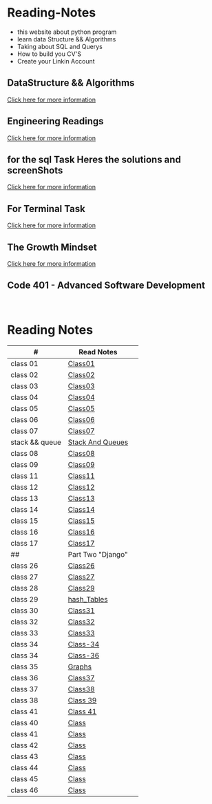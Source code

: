 # Reading-Notes

* this website about python program
* learn data Structure && Algorithms 
* Taking about SQL and Querys 
* How to build you CV'S 
* Create your Linkin Account 


## DataStructure && Algorithms 
[Click here for more information](./DataStructureAlgo.md)


## Engineering Readings
[Click here for more information](./EngineeringReadings.md)


## for the sql Task Heres the solutions and screenShots
[Click here for more information](./SQL.md)


## For Terminal Task 
[Click here for more information](./Terminal.md)

## The Growth Mindset
[Click here for more information](./TheGrowthMindset.MD)



<!-- ## Code 102 - Intro to Software Development

## Code 201 - Foundations of Software Development

## Code 301 - Intermediate Software Development -->

## Code 401 - Advanced Software Development

<!-- <table>
    <tr>
        <td>#</td>
        <td>class</td>
    </tr>
    <tr>
        
       
    </tr>

</table> -->

<br>

# Reading Notes
| # | Read Notes | |
| --- | --- | --- |
| class 01 | [Class01](./Part1/class01.md) | |
| class 02 | [Class02](./Part1/class02.md) | |
| class 03 | [Class03](./Part1/class03.md) | |
| class 04 | [Class04](./Part1/class04.md) | |
| class 05 | [Class05](./Part1/class05.md) | |
| class 06 | [Class06](./Part1/class06.md) | |
| class 07 | [Class07](./Part1/class07.md) | |
| stack && queue | [Stack And Queues](./Part1/StackandQueues.md) | |
| class 08 | [Class08](./Part1/class08.md) | |
| class 09 | [Class09](./Part1/class09.md) | |
| class 11 | [Class11](./Part1/class11.md) | |
| class 12 | [Class12](./Part1/class12.md) | |
| class 13 | [Class13](./Part1/class13.md) | |
| class 14 | [Class14](./Part1/class14.md) | |
| class 15 | [Class15](./Part1/class15.md) | |
| class 16 | [Class16](./Part1/class16.md) | |
| class 17 | [Class17](./Part1/class17.md) | |
| ## | Part Two "Django" |
| class 26 | [Class26](./Part2/Class26.md) | |
| class 27 | [Class27](./Part2/Class27.md) | |
| class 28 | [Class29](./Part2/Class29.md) | |
| class 29 | [hash_Tables](./Part2/hash_Tables.md) | |
| class 30 | [Class31](./Part2/Class31.md) | |
| class 32 | [Class32](./Part2/Class32.md) | |
| class 33 | [Class33](./Part2/Class33.md) | |
| class 34 | [Class-34](./Part2/Class34.md) | |
| class 34 | [Class-36](./Part2/Class36.md) | |
| class 35 | [Graphs](./Part2/Graphs.md) | |
| class 36 | [Class37](./Part2/Class37.md) | |
| class 37 |  [Class38](./Part2/Class38.md) ||
| class 38 |  [Class 39](./Part2/Class39.md) |
| class 41 |  [Class 41](./Part2/Class41.md) |
| class 40 |  [Class]() | 
| class 41 |  [Class]() |
| class 42 |  [Class]() |
| class 43 |  [Class]() |
| class 44 |  [Class]() |
| class 45 |  [Class]() |
| class 46 |  [Class]() | 









